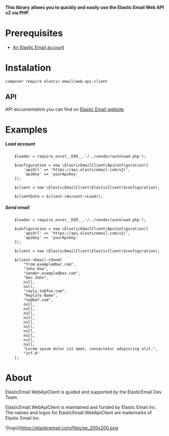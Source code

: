 **This library allows you to quickly and easily use the Elastic Email Web API v2 via PHP.**

# Prerequisites #
* [An Elastic Email account](https://elasticemail.com/account/)

# Instalation #
```
composer require elastic-email/web-api-client
```
## API ##
API documentation you can find on [Elastic Email website](https://api.elasticemail.com/public/help).

# Examples #

##### Load account #####
```
    $loader = require_once(__DIR__.'/../vendor/autoload.php');

    $configuration = new \ElasticEmailClient\ApiConfiguration([
        'apiUrl' => 'https://api.elasticemail.com/v2/',
        'apiKey' => 'yourApiKey'
    ]);

    $client = new \ElasticEmailClient\ElasticClient($configuration);

    $clientData = $client->Account->Load();
```
##### Send email #####
```
    $loader = require_once(__DIR__.'/../vendor/autoload.php');

    $configuration = new \ElasticEmailClient\ApiConfiguration([
        'apiUrl' => 'https://api.elasticemail.com/v2/',
        'apiKey' => 'yourApiKey'
    ]);

    $client = new \ElasticEmailClient\ElasticClient($configuration);

    $client->Email->Send(
        "from.example@bar.com",
        "John Doe",
        "sender.example@baz.com",
        "Don John",
        null,
        null,
        "reply.to@foo.com",
        "ReplyTo Name",
        "to@baf.com",
        null,
        null,
        null,
        null,
        null,
        null,
        null,
        null,
        null,
        null,
        "Lorem ipsum dolor sit amet, consectetur adipiscing elit.",
        "utf-8"
    );
```

# About #
ElasticEmail.WebApiClient is guided and supported by the ElasticEmail Dev Team.

ElasticEmail.WebApiClient is maintained and funded by Elastic Email Inc. The names and logos for ElasticEmail.WebApiClient are trademarks of Elastic Email Inc.

![logo](https://elasticemail.com/files/ee_200x200.png
